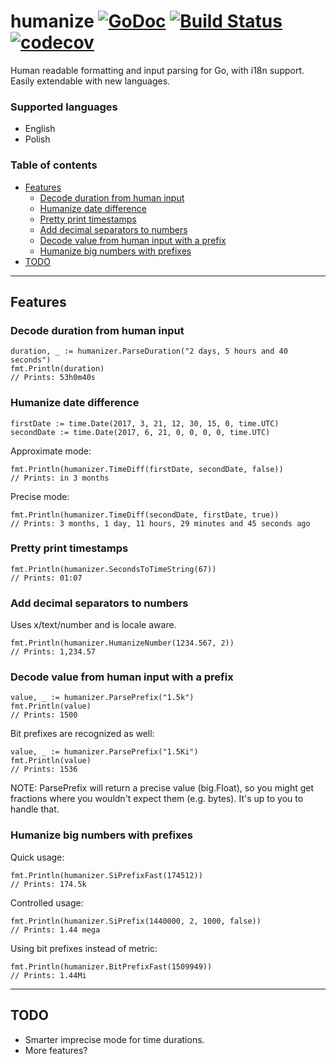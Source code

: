 # humanize [![GoDoc](https://godoc.org/github.com/pawelszydlo/humanize?status.svg)](https://godoc.org/github.com/pawelszydlo/humanize) [![Build Status](https://travis-ci.org/pawelszydlo/humanize.svg?branch=master)](https://travis-ci.org/pawelszydlo/humanize) [![codecov](https://codecov.io/gh/pawelszydlo/humanize/branch/master/graph/badge.svg)](https://codecov.io/gh/pawelszydlo/humanize)
Human readable formatting and input parsing for Go, with i18n support.
Easily extendable with new languages.

### Supported languages
* English
* Polish

### Table of contents

 - [Features](#features)
    - [Decode duration from human input](#decode-duration-from-human-input)
    - [Humanize date difference](#humanize-date-difference)
    - [Pretty print timestamps](#pretty-print-timestamps)
    - [Add decimal separators to numbers](#add-decimal-separators-to-numbers)
    - [Decode value from human input with a prefix](#decode-value-from-human-input-with-a-prefix)
    - [Humanize big numbers with prefixes](#humanize-big-numbers-with-prefixes)
  - [TODO](#todo)

----

## Features

### Decode duration from human input
```golang
duration, _ := humanizer.ParseDuration("2 days, 5 hours and 40 seconds")
fmt.Println(duration) 
// Prints: 53h0m40s
```
### Humanize date difference
```golang
firstDate := time.Date(2017, 3, 21, 12, 30, 15, 0, time.UTC)
secondDate := time.Date(2017, 6, 21, 0, 0, 0, 0, time.UTC)
```
Approximate mode:
```golang
fmt.Println(humanizer.TimeDiff(firstDate, secondDate, false))
// Prints: in 3 months
```
Precise mode:
```golang
fmt.Println(humanizer.TimeDiff(secondDate, firstDate, true))
// Prints: 3 months, 1 day, 11 hours, 29 minutes and 45 seconds ago
```
### Pretty print timestamps
```golang
fmt.Println(humanizer.SecondsToTimeString(67))
// Prints: 01:07
```

### Add decimal separators to numbers
Uses x/text/number and is locale aware.
```golang
fmt.Println(humanizer.HumanizeNumber(1234.567, 2))
// Prints: 1,234.57
```

### Decode value from human input with a prefix
```golang
value, _ := humanizer.ParsePrefix("1.5k")
fmt.Println(value)
// Prints: 1500
```
Bit prefixes are recognized as well:
```golang
value, _ := humanizer.ParsePrefix("1.5Ki")
fmt.Println(value)
// Prints: 1536
```
NOTE: ParsePrefix will return a precise value (big.Float), so you might get fractions
where you wouldn't expect them (e.g. bytes). It's up to you to handle that.

### Humanize big numbers with prefixes
Quick usage:
```golang
fmt.Println(humanizer.SiPrefixFast(174512))
// Prints: 174.5k
```
Controlled usage:
```golang
fmt.Println(humanizer.SiPrefix(1440000, 2, 1000, false))
// Prints: 1.44 mega
```
Using bit prefixes instead of metric:
```golang
fmt.Println(humanizer.BitPrefixFast(1509949))
// Prints: 1.44Mi
```
----

## TODO
* Smarter imprecise mode for time durations.
* More features?
